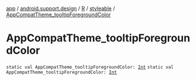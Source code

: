 [app](../../../index.md) / [android.support.design](../../index.md) / [R](../index.md) / [styleable](index.md) / [AppCompatTheme_tooltipForegroundColor](.)

# AppCompatTheme_tooltipForegroundColor

`static val AppCompatTheme_tooltipForegroundColor: `[`Int`](https://kotlinlang.org/api/latest/jvm/stdlib/kotlin/-int/index.html)
`static val AppCompatTheme_tooltipForegroundColor: `[`Int`](https://kotlinlang.org/api/latest/jvm/stdlib/kotlin/-int/index.html)